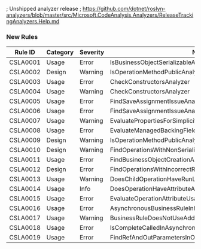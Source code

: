 ﻿; Unshipped analyzer release
; https://github.com/dotnet/roslyn-analyzers/blob/master/src/Microsoft.CodeAnalysis.Analyzers/ReleaseTrackingAnalyzers.Help.md

### New Rules
Rule ID | Category | Severity | Notes
--------|----------|----------|-------
CSLA0001 | Usage | Error | IsBusinessObjectSerializableAnalyzer
CSLA0002 | Design | Warning | IsOperationMethodPublicAnalyzer
CSLA0003 | Usage | Error | CheckConstructorsAnalyzer
CSLA0004 | Usage | Warning | CheckConstructorsAnalyzer
CSLA0005 | Usage | Error | FindSaveAssignmentIssueAnalyzer
CSLA0006 | Usage | Error | FindSaveAssignmentIssueAnalyzer
CSLA0007 | Usage | Warning | EvaluatePropertiesForSimplicityAnalyzer
CSLA0008 | Usage | Error | EvaluateManagedBackingFieldsAnalayzer
CSLA0009 | Design | Warning | IsOperationMethodPublicAnalyzer
CSLA0010 | Design | Warning | FindOperationsWithNonSerializableArgumentsAnalyzer
CSLA0011 | Usage | Error | FindBusinessObjectCreationAnalyzer
CSLA0012 | Design | Error | FindOperationsWithIncorrectReturnTypesAnalyzer
CSLA0013 | Usage | Warning | DoesChildOperationHaveRunLocalAnalyzer
CSLA0014 | Usage | Info | DoesOperationHaveAttributeAnalyzer
CSLA0015 | Usage | Error | EvaluateOperationAttributeUsageAnalyzer
CSLA0016 | Usage | Error | AsynchronousBusinessRuleInheritingFromBusinessRuleAnalyzer
CSLA0017 | Usage | Warning | BusinessRuleDoesNotUseAddMethodsOnContextAnalyzer
CSLA0018 | Usage | Error | IsCompleteCalledInAsynchronousBusinessRuleAnalyzer
CSLA0019 | Usage | Error | FindRefAndOutParametersInOperationsAnalyzer